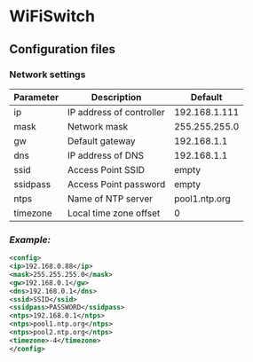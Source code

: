 # WiFiSwitch

## Configuration files

### Network settings

Parameter | Description | Default
----------|-------------|---------
ip        | IP address of controller | 192.168.1.111
mask      | Network mask | 255.255.255.0
gw        | Default gateway | 192.168.1.1
dns       | IP address of DNS | 192.168.1.1
ssid      | Access Point SSID | empty
ssidpass  | Access Point password | empty
ntps      | Name of NTP server | pool1.ntp.org
timezone  | Local time zone offset | 0

### *Example:*
```xml
<config>
<ip>192.168.0.88</ip>
<mask>255.255.255.0</mask>
<gw>192.168.0.1</gw>
<dns>192.168.0.1</dns>
<ssid>SSID</ssid>
<ssidpass>PASSWORD</ssidpass>
<ntps>192.168.0.1</ntps>
<ntps>pool1.ntp.org</ntps>
<ntps>pool2.ntp.org</ntps>
<timezone>-4</timezone>
</config>
```
